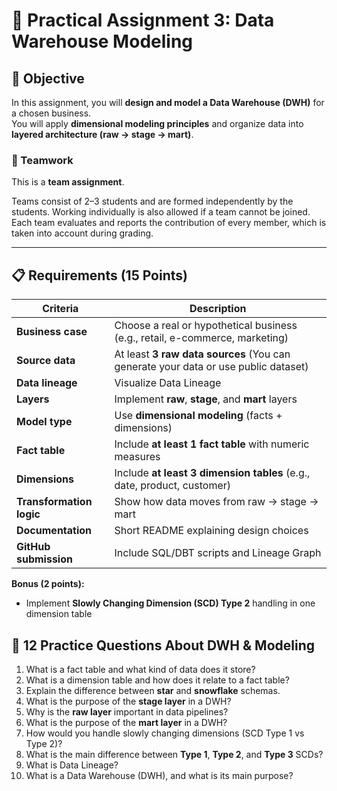 # 🧠 Practical Assignment 3: Data Warehouse Modeling

## 🎯 Objective
In this assignment, you will **design and model a Data Warehouse (DWH)** for a chosen business.  
You will apply **dimensional modeling principles** and organize data into **layered architecture (raw → stage → mart)**.

### 👥 Teamwork
This is a **team assignment**.  

Teams consist of 2–3 students and are formed independently by the students. Working individually is also allowed if a team cannot be joined. Each team evaluates and reports the contribution of every member, which is taken into account during grading.

---

## 📋 Requirements (15 Points)

| Criteria | Description |
|-----------|--------------|
| **Business case** | Choose a real or hypothetical business (e.g., retail, e-commerce, marketing) |
| **Source data** | At least **3 raw data sources** (You can generate your data or use public dataset) |
| **Data lineage** | Visualize Data Lineage |
| **Layers** | Implement **raw**, **stage**, and **mart** layers |
| **Model type** | Use **dimensional modeling** (facts + dimensions) |
| **Fact table** | Include **at least 1 fact table** with numeric measures |
| **Dimensions** | Include **at least 3 dimension tables** (e.g., date, product, customer) |
| **Transformation logic** | Show how data moves from raw → stage → mart |
| **Documentation** | Short README explaining design choices |
| **GitHub submission** | Include SQL/DBT scripts and Lineage Graph |

**Bonus (2 points):**
- Implement **Slowly Changing Dimension (SCD) Type 2** handling in one dimension table



## 🧠 12 Practice Questions About DWH & Modeling

1. What is a fact table and what kind of data does it store?  
2. What is a dimension table and how does it relate to a fact table?  
3. Explain the difference between **star** and **snowflake** schemas.  
4. What is the purpose of the **stage layer** in a DWH?  
5. Why is the **raw layer** important in data pipelines? 
6. What is the purpose of the **mart layer** in a DWH?  
7. How would you handle slowly changing dimensions (SCD Type 1 vs Type 2)?  
8. What is the main difference between **Type 1**, **Type 2**, and **Type 3** SCDs?  
9. What is Data Lineage? 
10. What is a Data Warehouse (DWH), and what is its main purpose?